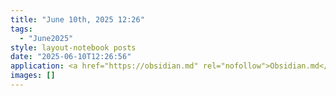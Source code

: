 ```yaml
---
title: "June 10th, 2025 12:26"
tags:
  - "June2025"
style: layout-notebook posts
date: "2025-06-10T12:26:56"
application: <a href="https://obsidian.md" rel="nofollow">Obsidian.md</a>
images: []
---
```

